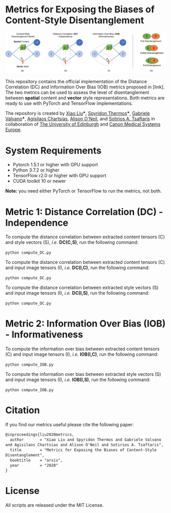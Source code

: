 # Metrics for Exposing the Biases of Content-Style Disentanglement
![overview](./assets/images/overview.png)

This repository contains the official implementation of the Distance Correlation (DC) and Information Over Bias (IOB) metrics proposed in [link]. The two metrics can be used to assess the level of disentanglement between **spatial** content and **vector** style representations. Both metrics are ready to use with PyTorch and TensorFlow implementations.

The repository is created by [Xiao Liu](https://github.com/)__\*__, [Spyridon Thermos](https://github.com/spthermo)__\*__, [Gabriele Valvano](https://github.com/gvalvano)__\*__, [Agisilaos Chartsias](https://github.com/agis85), [Alison O'Neil](https://www.eng.ed.ac.uk/about/people/dr-alison-oneil), and [Sotirios A. Tsaftaris](https://www.eng.ed.ac.uk/about/people/dr-sotirios-tsaftaris) in collaboration of [The University of Edinburgh](https://www.eng.ed.ac.uk/) and [Canon Medical Systems Europe](https://eu.medical.canon/).

# System Requirements
* Pytorch 1.5.1 or higher with GPU support
* Python 3.7.2 or higher
* TensorFlow r2.0 or higher with GPU support
* CUDA toolkit 10 or newer

**Note:** you need either PyTorch or TensorFlow to run the metrics, not both. 

# Metric 1: Distance Correlation (DC) - Independence

To compute the distance correlation between extracted content tensors (C) and style vectors (S), *i.e.* **DC(C,S)**, run the following command:

```python compute_DC.py```

To compute the distance correlation between extracted content tensors (C) and input image tensors (I), *i.e.* **DC(I,C)**, run the following command:

```python compute_DC.py```

To compute the distance correlation between extracted style vectors (S) and input image tensors (I), *i.e.* **DC(I,S)**, run the following command:

```python compute_DC.py```

# Metric 2: Information Over Bias (IOB) - Informativeness

To compute the information over bias between extracted content tensors (C) and input image tensors (I), *i.e.* **IOB(I,C)**, run the following command:

```python compute_IOB.py```

To compute the information over bias between extracted style vectors (S) and input image tensors (I), *i.e.* **IOB(I,S)**, run the following command:

```python compute_IOB.py```


# Citation
If you find our metrics useful please cite the following paper:
```
@inproceedings{liu2020metrics,
  author       = "Xiao Liu and Spyridon Thermos and Gabriele Valvano and Agisilaos Chartsias and Alison O'Neil and Sotirios A. Tsaftaris",
  title        = "Metrics for Exposing the Biases of Content-Style Disentanglement",
  booktitle    = "arxiv",
  year         = "2020"
}
```

# License
All scripts are released under the MIT License.
